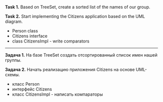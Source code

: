 
**Task 1.**
Based on TreeSet, create a sorted list of the names of our group.


**Task 2.**
Start implementing the Citizens application based on the UML diagram.
- Person class
- Citizens interface
- class CitizensImpl - write comparators

___________________________________________________

**Задача 1.**
На базе TreeSet создать отсортированный список имен нашей группы.


**Задача 2.**
Начать реализацию приложения Citizens на основе UML-схемы.
- класс Person
- интерфейс Citizens
- класс CitizensImpl - написать компараторы


